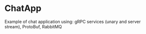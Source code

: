 # ChatApp
Example of chat application using: gRPC services (unary and server stream), ProtoBuf, RabbitMQ
